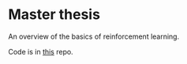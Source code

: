 # Master thesis

An overview of the basics of reinforcement learning.

Code is in [this](https://github.com/andreaguarnore/reinforcement-learning) repo.

